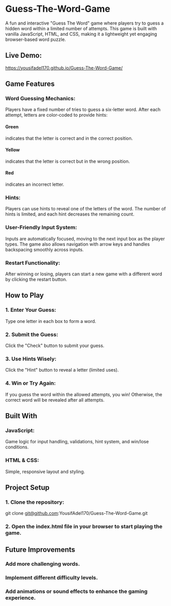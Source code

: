 # Guess-The-Word-Game

A fun and interactive "Guess The Word" game where players try to guess a hidden word within a limited number of attempts. This game is built with vanilla JavaScript, HTML, and CSS, making it a lightweight yet engaging browser-based word puzzle.

## Live Demo:

https://yousifadel170.github.io/Guess-The-Word-Game/

## Game Features

### Word Guessing Mechanics:

Players have a fixed number of tries to guess a six-letter word. After each attempt, letters are color-coded to provide hints:

#### Green

indicates that the letter is correct and in the correct position.

#### Yellow

indicates that the letter is correct but in the wrong position.

#### Red

indicates an incorrect letter.

### Hints:

Players can use hints to reveal one of the letters of the word. The number of hints is limited, and each hint decreases the remaining count.

### User-Friendly Input System:

Inputs are automatically focused, moving to the next input box as the player types. The game also allows navigation with arrow keys and handles backspacing smoothly across inputs.

### Restart Functionality:

After winning or losing, players can start a new game with a different word by clicking the restart button.

## How to Play

### 1. Enter Your Guess:

Type one letter in each box to form a word.

### 2. Submit the Guess:

Click the "Check" button to submit your guess.

### 3. Use Hints Wisely:

Click the "Hint" button to reveal a letter (limited uses).

### 4. Win or Try Again:

If you guess the word within the allowed attempts, you win! Otherwise, the correct word will be revealed after all attempts.

## Built With

### JavaScript:

Game logic for input handling, validations, hint system, and win/lose conditions.

### HTML & CSS:

Simple, responsive layout and styling.

## Project Setup

### 1. Clone the repository:

git clone git@github.com:YousifAdel170/Guess-The-Word-Game.git

### 2. Open the index.html file in your browser to start playing the game.

## Future Improvements

### Add more challenging words.

### Implement different difficulty levels.

### Add animations or sound effects to enhance the gaming experience.
